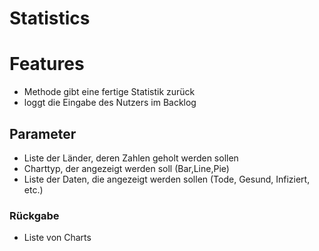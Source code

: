 # Statistics

# Features

  - Methode gibt eine fertige Statistik zurück 
  - loggt die Eingabe des Nutzers im Backlog

## Parameter

- Liste der Länder, deren Zahlen geholt werden sollen
- Charttyp, der angezeigt werden soll (Bar,Line,Pie)
- Liste der Daten, die angezeigt werden sollen (Tode, Gesund, Infiziert, etc.)

### Rückgabe

- Liste von Charts
